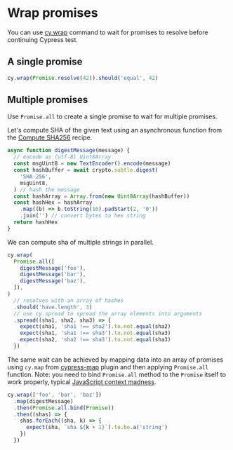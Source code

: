 # Wrap promises

You can use [cy.wrap](https://on.cypress.io/wrap) command to wait for promises to resolve before continuing Cypress test.

## A single promise

<!-- fiddle Wrap a single promise -->

```js
cy.wrap(Promise.resolve(42)).should('equal', 42)
```

<!-- fiddle-end -->

## Multiple promises

Use `Promise.all` to create a single promise to wait for multiple promises.

<!-- fiddle Multiple promises -->

Let's compute SHA of the given text using an asynchronous function from the [Compute SHA256](./sha-256.md) recipe.

```js hide
async function digestMessage(message) {
  // encode as (utf-8) Uint8Array
  const msgUint8 = new TextEncoder().encode(message)
  const hashBuffer = await crypto.subtle.digest(
    'SHA-256',
    msgUint8,
  ) // hash the message
  const hashArray = Array.from(new Uint8Array(hashBuffer))
  const hashHex = hashArray
    .map((b) => b.toString(16).padStart(2, '0'))
    .join('') // convert bytes to hex string
  return hashHex
}
```

We can compute sha of multiple strings in parallel.

```js
cy.wrap(
  Promise.all([
    digestMessage('foo'),
    digestMessage('bar'),
    digestMessage('baz'),
  ]),
)
  // resolves with an array of hashes
  .should('have.length', 3)
  // use cy.spread to spread the array elements into arguments
  .spread((sha1, sha2, sha3) => {
    expect(sha1, 'sha1 !== sha2').to.not.equal(sha2)
    expect(sha1, 'sha1 !== sha3').to.not.equal(sha3)
    expect(sha2, 'sha2 !== sha3').to.not.equal(sha3)
  })
```

The same wait can be achieved by mapping data into an array of promises using `cy.map` from [cypress-map](https://github.com/bahmutov/cypress-map) plugin and then applying `Promise.all` function. Note: you need to bind `Promise.all` method to the `Promise` itself to work properly, typical [JavaScript context madness](https://glebbahmutov.com/blog/no-binding-necessary/).

```js
cy.wrap(['foo', 'bar', 'baz'])
  .map(digestMessage)
  .then(Promise.all.bind(Promise))
  .then((shas) => {
    shas.forEach((sha, k) => {
      expect(sha, `sha ${k + 1}`).to.be.a('string')
    })
  })
```

<!-- fiddle-end -->
